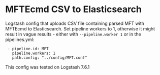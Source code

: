 # MFTEcmd CSV to Elasticsearch
Logstash config that uploads CSV file containing parsed MFT with MFTEcmd to Elasticsearch. 
Set pipeline workers to 1, otherwise it might result in vague results - either with `--pipeline.worker 1` or in the pipelines.yml:
```
 - pipeline.id: MFT
   pipeline.workers: 1
   path.config: "../config/MFT.conf"
```
This config was tested on Logstash 7.6.1
